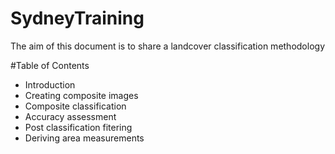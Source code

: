 # SydneyTraining

The aim of this document is to share a landcover classification methodology

#Table of Contents
- Introduction
- Creating composite images 
- Composite classification
- Accuracy assessment
- Post classification fitering 
- Deriving area measurements 
